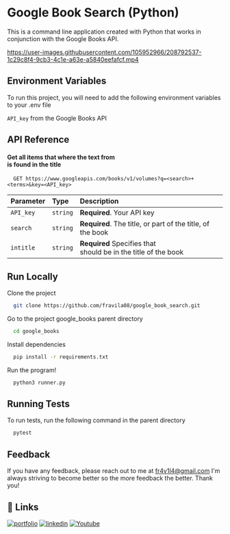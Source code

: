 
# Google Book Search (Python)

This is a command line application created with Python that works in 
conjunction with the Google Books API.

https://user-images.githubusercontent.com/105952966/208792537-1c29c8f4-9cb3-4c1e-a63e-a5840eefafcf.mp4
## Environment Variables

To run this project, you will need to add the following environment variables to your .env file

`API_key` from the Google Books API



## API Reference

#### Get all items that where the text from <search> is found in the title

```http
  GET https://www.googleapis.com/books/v1/volumes?q=<search>+<terms>&key=<API_key>
```

| Parameter | Type     | Description                |
| :-------- | :------- | :------------------------- |
| `API_key` | `string` | **Required**. Your API key |
| `search` | `string` | **Required**. The title, or part of the title, of the book  |
| `intitle` | `string` | **Required** Specifies that <search> should be in the title of the book |




## Run Locally

Clone the project

```bash
  git clone https://github.com/fravila08/google_book_search.git
```

Go to the project google_books parent directory

```bash
  cd google_books
```

Install dependencies

```bash
  pip install -r requirements.txt
```

Run the program!

```bash
  python3 runner.py
```


## Running Tests

To run tests, run the following command in the parent directory

```bash
  pytest
```


## Feedback

If you have any feedback, please reach out to me at fr4v1l4@gmail.com I'm 
always striving to become better so the more feedback the better. Thank you!


## 🔗 Links
[![portfolio](https://img.shields.io/badge/my_portfolio-000?style=for-the-badge&logo=ko-fi&logoColor=white)](https://favilas-portfolio.com/)
[![linkedin](https://img.shields.io/badge/linkedin-0A66C2?style=for-the-badge&logo=linkedin&logoColor=white)](https://www.linkedin.com/in/francisco-r-avila)
[![Youtube](https://img.shields.io/badge/youtube-C4302B?style=for-the-badge&logo=youtube&logoColor=white)](https://youtube.com/@code_7887)

